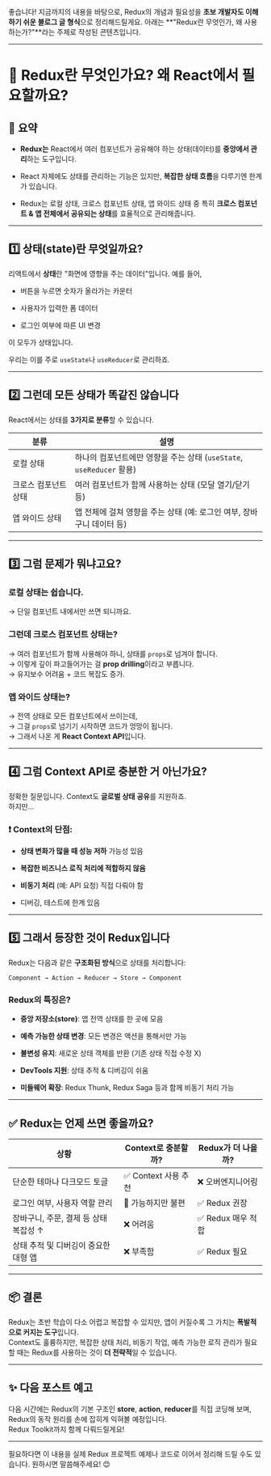 좋습니다! 지금까지의 내용을 바탕으로, Redux의 개념과 필요성을 **초보 개발자도 이해하기 쉬운 블로그 글 형식**으로 정리해드릴게요. 아래는 **"Redux란 무엇인가, 왜 사용하는가?"**라는 주제로 작성된 콘텐츠입니다.

---

# 🧠 Redux란 무엇인가요? 왜 React에서 필요할까요?

## 📌 요약

- **Redux는** React에서 여러 컴포넌트가 공유해야 하는 상태(데이터)를 **중앙에서 관리**하는 도구입니다.
    
- React 자체에도 상태를 관리하는 기능은 있지만, **복잡한 상태 흐름**을 다루기엔 한계가 있습니다.
    
- Redux는 로컬 상태, 크로스 컴포넌트 상태, 앱 와이드 상태 중 특히 **크로스 컴포넌트 & 앱 전체에서 공유되는 상태**를 효율적으로 관리해줍니다.
    

---

## 1️⃣ 상태(state)란 무엇일까요?

리액트에서 **상태**란 "화면에 영향을 주는 데이터"입니다. 예를 들어,

- 버튼을 누르면 숫자가 올라가는 카운터
    
- 사용자가 입력한 폼 데이터
    
- 로그인 여부에 따른 UI 변경
    

이 모두가 상태입니다.

우리는 이를 주로 `useState`나 `useReducer`로 관리하죠.

---

## 2️⃣ 그런데 모든 상태가 똑같진 않습니다

React에서는 상태를 **3가지로 분류**할 수 있습니다.

|분류|설명|
|---|---|
|로컬 상태|하나의 컴포넌트에만 영향을 주는 상태 (`useState`, `useReducer` 활용)|
|크로스 컴포넌트 상태|여러 컴포넌트가 함께 사용하는 상태 (모달 열기/닫기 등)|
|앱 와이드 상태|앱 전체에 걸쳐 영향을 주는 상태 (예: 로그인 여부, 장바구니 데이터 등)|

---

## 3️⃣ 그럼 문제가 뭐냐고요?

### 로컬 상태는 쉽습니다.

→ 단일 컴포넌트 내에서만 쓰면 되니까요.

### 그런데 크로스 컴포넌트 상태는?

→ 여러 컴포넌트가 함께 사용해야 하니, 상태를 `props`로 넘겨야 합니다.  
→ 이렇게 깊이 파고들어가는 걸 **prop drilling**이라고 부릅니다.  
→ 유지보수 어려움 + 코드 복잡도 증가.

### 앱 와이드 상태는?

→ 전역 상태로 모든 컴포넌트에서 쓰이는데,  
→ 그걸 `props`로 넘기기 시작하면 코드가 엉망이 됩니다.  
→ 그래서 나온 게 **React Context API**입니다.

---

## 4️⃣ 그럼 Context API로 충분한 거 아닌가요?

정확한 질문입니다. Context도 **글로벌 상태 공유**를 지원하죠.  
하지만…

### ❗ Context의 단점:

- **상태 변화가 많을 때 성능 저하** 가능성 있음
    
- **복잡한 비즈니스 로직 처리에 적합하지 않음**
    
- **비동기 처리** (예: API 요청) 직접 다뤄야 함
    
- 디버깅, 테스트에 한계 있음
    

---

## 5️⃣ 그래서 등장한 것이 Redux입니다

Redux는 다음과 같은 **구조화된 방식**으로 상태를 처리합니다:

```
Component → Action → Reducer → Store → Component
```

### Redux의 특징은?

- **중앙 저장소(store)**: 앱 전역 상태를 한 곳에 모음
    
- **예측 가능한 상태 변경**: 모든 변경은 액션을 통해서만 가능
    
- **불변성 유지**: 새로운 상태 객체를 반환 (기존 상태 직접 수정 X)
    
- **DevTools 지원**: 상태 추적 & 디버깅이 쉬움
    
- **미들웨어 확장**: Redux Thunk, Redux Saga 등과 함께 비동기 처리 가능
    

---

## ✅ Redux는 언제 쓰면 좋을까요?

|상황|Context로 충분할까?|Redux가 더 나을까?|
|---|---|---|
|단순한 테마나 다크모드 토글|✅ Context 사용 추천|❌ 오버엔지니어링|
|로그인 여부, 사용자 역할 관리|🤔 가능하지만 불편|✅ Redux 권장|
|장바구니, 주문, 결제 등 상태 복잡성 ↑|❌ 어려움|✅ Redux 매우 적합|
|상태 추적 및 디버깅이 중요한 대형 앱|❌ 부족함|✅ Redux 필요|

---

## 📦 결론

Redux는 초반 학습이 다소 어렵고 복잡할 수 있지만, 앱이 커질수록 그 가치는 **폭발적으로 커지는 도구**입니다.  
Context도 훌륭하지만, 복잡한 상태 처리, 비동기 작업, 예측 가능한 로직 관리가 필요할 때는 Redux를 사용하는 것이 **더 전략적**일 수 있습니다.

---

## ✨ 다음 포스트 예고

다음 시간에는 Redux의 기본 구조인 **store**, **action**, **reducer**를 직접 코딩해 보며, Redux의 동작 원리를 손에 잡히게 익혀볼 예정입니다.  
Redux Toolkit까지 함께 다뤄드릴게요!

---

필요하다면 이 내용을 실제 Redux 프로젝트 예제나 코드로 이어서 정리해 드릴 수도 있습니다. 원하시면 말씀해주세요! 😊